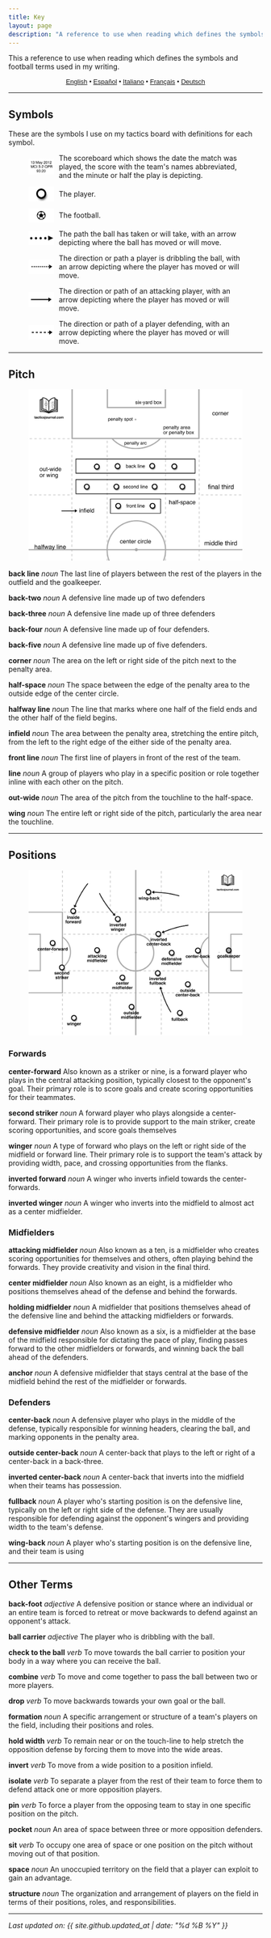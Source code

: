 ```yaml
---
title: Key
layout: page
description: "A reference to use when reading which defines the symbols and football terms used in my writing."
---
```


This a reference to use when reading which defines the symbols and football terms used in my writing.

<p class="language-selector" style="text-align: center; font-size: 13px; font-family: helvetica">
      <a href="#" data-lang="en">English</a> • 
      <a href="#" data-lang="es">Español</a> •
      <a href="#" data-lang="it">Italiano</a> •
      <a href="#" data-lang="fa">Français</a> •
      <a href="#" data-lang="ge">Deutsch</a>
    </p>

---

<div class="en">

<h2>Symbols</h2>

<p>These are the symbols I use on my tactics board with definitions for each symbol.</p>

<figure style="display: flex;align-items: center;/* width: 10x; */"> <img src="https://raw.githubusercontent.com/kyleboas/images/main/uploads/2024/07/20/Image-20Jul2024_12:56:14.png" style="margin-right: 10px;width: 50px;"><p style="margin: auto; width: 100%;">The scoreboard which shows the date the match was played, the score with the team's names abbreviated, and the minute or half the play is depicting.</p></figure>

<figure style="display: flex;align-items: center;/* width: 10x; */"> <img src="https://raw.githubusercontent.com/kyleboas/images/main/uploads/2024/07/20/Image-20Jul2024_13:56:42.png" style="margin-right: 10px;width: 50px;"><p style="margin: auto; width: 100%;">The player.</p></figure>

<figure style="display: flex;align-items: center;/* width: 10x; */"> <img src="https://raw.githubusercontent.com/kyleboas/images/main/uploads/2024/07/20/Image-20Jul2024_13:56:43.png" style="margin-right: 10px;width: 50px;"><p style="margin: auto; width: 100%;">The football.</p></figure>

<figure style="display: flex;align-items: center;/* width: 10x; */"> <img src="https://raw.githubusercontent.com/kyleboas/images/main/uploads/2024/07/20/Image-20Jul2024_12:44:26.png" style="margin-right: 10px;width: 50px;"><p style="margin: auto; width: 100%;">The path the ball has taken or will take, with an arrow depicting where the ball has moved or will move.</p></figure>

<figure style="display: flex;align-items: center;/* width: 10x; */"> <img src="https://raw.githubusercontent.com/kyleboas/images/main/uploads/2024/07/20/Image-20Jul2024_13:02:13.png" style="margin-right: 10px;width: 50px;"><p style="margin: auto; width: 100%;">The direction or path a player is dribbling the ball, with an arrow depicting where the player has moved or will move.</p></figure>

<figure style="display: flex;align-items: center;/* width: 10x; */"> <img src="https://raw.githubusercontent.com/kyleboas/images/main/uploads/2024/07/20/Image-20Jul2024_12:56:13.png" style="margin-right: 10px;width: 50px;"><p style="margin: auto; width: 100%;">The direction or path of an attacking player, with an arrow depicting where the player has moved or will move.</p></figure>

<figure style="display: flex;align-items: center;/* width: 10x; */"> <img src="https://raw.githubusercontent.com/kyleboas/images/main/uploads/2024/07/20/Image-20Jul2024_12:44:27.png" style="margin-right: 10px;width: 50px;"><p style="margin: auto; width: 100%;">The direction or path of a player defending, with an arrow depicting where the player has moved or will move.</p></figure>

<hr />

<h2>Pitch</h2>

<figure>
    <img src="https://raw.githubusercontent.com/kyleboas/images/main/uploads/2024/07/20/Image-20Jul2024_21:38:59.png">
</figure>

<p><strong>back line</strong> <em>noun</em> The last line of players between the rest of the players in the outfield and the goalkeeper.</p>

<p><strong>back-two</strong> <em>noun</em> A defensive line made up of two defenders</p>

<p><strong>back-three</strong> <em>noun</em> A defensive line made up of three defenders</p>

<p><strong>back-four</strong> <em>noun</em> A defensive line made up of four defenders.</p>

<p><strong>back-five</strong> <em>noun</em> A defensive line made up of five defenders.</p>

<p><strong>corner</strong> <em>noun</em> The area on the left or right side of the pitch next to the penalty area.</p>

<p><strong>half-space</strong> <em>noun</em> The space between the edge of the penalty area to the outside edge of the center circle.</p>

<p><strong>halfway line</strong> <em>noun</em> The line that marks where one half of the field ends and the other half of the field begins.</p>

<p><strong>infield</strong> <em>noun</em> The area between the penalty area, stretching the entire pitch, from the left to the right edge of the either side of the penalty area.</p>

<p><strong>front line</strong> <em>noun</em> The first line of players in front of the rest of the team.</p>

<p><strong>line</strong> <em>noun</em> A group of players who play in a specific position or role together inline with each other on the pitch.</p>

<p><strong>out-wide</strong> <em>noun</em> The area of the pitch from the touchline to the half-space.</p>

<p><strong>wing</strong> <em>noun</em> The entire left or right side of the pitch, particularly the area near the touchline.</p>

<hr />

<h2>Positions</h2>

<figure>
    <img src="https://raw.githubusercontent.com/kyleboas/images/main/uploads/2024/07/20/Image-20Jul2024_20:43:56.png">
</figure>

<h3>Forwards</h3>

<p><strong>center-forward</strong> Also known as a striker or nine, is a forward player who plays in the central attacking position, typically closest to the opponent's goal. Their primary role is to score goals and create scoring opportunities for their teammates.</p>

<p><strong>second striker</strong> <em>noun</em> A forward player who plays alongside a center-forward. Their primary role is to provide support to the main striker, create scoring opportunities, and score goals themselves</p>

<p><strong>winger</strong> <em>noun</em> A type of forward who plays on the left or right side of the midfield or forward line. Their primary role is to support the team's attack by providing width, pace, and crossing opportunities from the flanks.</p>

<p><strong>inverted forward</strong> <em>noun</em> A winger who inverts infield towards the center-forwards.</p>

<p><strong>inverted winger</strong> <em>noun</em> A winger who inverts into the midfield to almost act as a center midfielder.</p>

<h3>Midfielders</h3>

<p><strong>attacking midfielder</strong> <em>noun</em> Also known as a ten, is a midfielder  who creates scoring opportunities for themselves and others, often playing behind the forwards. They provide creativity and vision in the final third.</p>

<p><strong>center midfielder</strong> <em>noun</em> Also known as an eight, is a midfielder who positions themselves ahead of the defense and behind the forwards.</p>

<p><strong>holding midfielder</strong> <em>noun</em> A midfielder that positions themselves ahead of the defensive line and behind the attacking midfielders or forwards.</p>

<p><strong>defensive midfielder</strong> <em>noun</em> Also known as a six, is a midfielder at the base of the midfield responsible for dictating the pace of play, finding passes forward to the other midfielders or forwards, and winning back the ball ahead of the defenders.</p>

<p><strong>anchor</strong> <em>noun</em> A defensive midfielder that stays central at the base of the midfield behind the rest of the midfielder or forwards.</p>


<h3>Defenders</h3>

<p><strong>center-back</strong> <em>noun</em> A defensive player who plays in the middle of the defense, typically responsible for winning headers, clearing the ball, and marking opponents in the penalty area.</p>

<p><strong>outside center-back</strong> <em>noun</em> A center-back that plays to the left or right of a center-back in a back-three.</p>

<p><strong>inverted center-back</strong> <em>noun</em> A center-back that inverts into the midfield when their teams has possession.</p>

<p><strong>fullback</strong> <em>noun</em> A player who's starting position is on the defensive line, typically on the left or right side of the defense. They are usually responsible for defending against the opponent's wingers and providing width to the team's defense.</p>

<p><strong>wing-back</strong> <em>noun</em> A player who's starting position is on the defensive line, and their team is using</p>


<hr />

<h2>Other Terms</h2>

<p><strong>back-foot</strong> <em>adjective</em> A defensive position or stance where an individual or an entire team is forced to retreat or move backwards to defend against an opponent's attack.</p>

<p><strong>ball carrier</strong> <em>adjective</em> The player who is dribbling with the ball.</p>

<p><strong>check to the ball</strong> <em>verb</em> To move towards the ball carrier to position your body in a way where you can receive the ball.</p>

<p><strong>combine</strong> <em>verb</em> To move and come together to pass the ball between two or more players.</p>

<p><strong>drop</strong> <em>verb</em>
To move backwards towards your own goal or the ball.</p>

<p><strong>formation</strong> <em>noun</em> A specific arrangement or structure of a team's players on the field, including their positions and roles.</p>

<p><strong>hold width</strong> <em>verb</em> To remain near or on the touch-line to help stretch the opposition defense by forcing them to move into the wide areas.</p>

<p><strong>invert</strong> <em>verb</em> To move from a wide position to a position infield.</p>

<p><strong>isolate</strong> <em>verb</em> To separate a player from the rest of their team to force them to defend attack one or more opposition players.</p>

<p><strong>pin</strong> <em>verb</em> To force a player from the opposing team to stay in one specific position on the pitch.</p>

<p><strong>pocket</strong> <em>noun</em> An area of space between three or more opposition defenders.</p>

<p><strong>sit</strong> <em>verb</em> To occupy one area of space or one position on the pitch without moving out of that position.</p>

<p><strong>space</strong> <em>noun</em> An unoccupied territory on the field that a player can exploit to gain an advantage.</p>

<p><strong>structure</strong> <em>noun</em> The organization and arrangement of players on the field in terms of their positions, roles, and responsibilities.</p>

</div>



<div class="es" style="display:none">

<h2>Símbolos</h2>

<p>Estos son los símbolos que uso en mi tablero táctico con definiciones para cada símbolo.</p>

<figure style="display: flex;align-items: center;/* width: 10x; */"> <img src="https://raw.githubusercontent.com/kyleboas/images/main/uploads/2024/07/20/Image-20Jul2024_12:56:14.png" style="margin-right: 10px;width: 50px;"><p style="margin: auto; width: 100%;">El marcador que muestra la fecha en que se jugó el partido, el marcador con los nombres de los equipos abreviados y el minuto o mitad del juego que se está representando.</p></figure>

<figure style="display: flex;align-items: center;/* width: 10x; */"> <img src="https://raw.githubusercontent.com/kyleboas/images/main/uploads/2024/07/20/Image-20Jul2024_13:56:42.png" style="margin-right: 10px;width: 50px;"><p style="margin: auto; width: 100%;">El jugador.</p></figure>

<figure style="display: flex;align-items: center;/* width: 10x; */"> <img src="https://raw.githubusercontent.com/kyleboas/images/main/uploads/2024/07/20/Image-20Jul2024_13:56:43.png" style="margin-right: 10px;width: 50px;"><p style="margin: auto; width: 100%;">El balón de fútbol.</p></figure>

<figure style="display: flex;align-items: center;/* width: 10x; */"> <img src="https://raw.githubusercontent.com/kyleboas/images/main/uploads/2024/07/20/Image-20Jul2024_12:44:26.png" style="margin-right: 10px;width: 50px;"><p style="margin: auto; width: 100%;">El camino que ha tomado o tomará el balón, con una flecha que indica hacia dónde se ha movido o se moverá el balón.</p></figure>

<figure style="display: flex;align-items: center;/* width: 10x; */"> <img src="https://raw.githubusercontent.com/kyleboas/images/main/uploads/2024/07/20/Image-20Jul2024_13:02:13.png" style="margin-right: 10px;width: 50px;"><p style="margin: auto; width: 100%;">La dirección o camino que un jugador está driblando el balón, con una flecha que indica hacia dónde se ha movido o se moverá el jugador.</p></figure>

<figure style="display: flex;align-items: center;/* width: 10x; */"> <img src="https://raw.githubusercontent.com/kyleboas/images/main/uploads/2024/07/20/Image-20Jul2024_12:56:13.png" style="margin-right: 10px;width: 50px;"><p style="margin: auto; width: 100%;">La dirección o camino de un jugador atacante, con una flecha que indica hacia dónde se ha movido o se moverá el jugador.</p></figure>

<figure style="display: flex;align-items: center;/* width: 10x; */"> <img src="https://raw.githubusercontent.com/kyleboas/images/main/uploads/2024/07/20/Image-20Jul2024_12:44:27.png" style="margin-right: 10px;width: 50px;"><p style="margin: auto; width: 100%;">La dirección o camino de un jugador defendiendo, con una flecha que indica hacia dónde se ha movido o se moverá el jugador.</p></figure>

<hr />

<h2>Campo</h2>

<figure>
    <img src="https://raw.githubusercontent.com/kyleboas/images/main/uploads/2024/07/20/Image-20Jul2024_21:38:59.png">
</figure>

<p><strong>back line</strong> <em>sustantivo</em> La última línea de jugadores entre el resto de los jugadores en el campo y el portero.</p>

<p><strong>back-two</strong> <em>sustantivo</em> Una línea defensiva compuesta por dos defensores.</p>

<p><strong>back-three</strong> <em>sustantivo</em> Una línea defensiva compuesta por tres defensores.</p>

<p><strong>back-four</strong> <em>sustantivo</em> Una línea defensiva compuesta por cuatro defensores.</p>

<p><strong>back-five</strong> <em>sustantivo</em> Una línea defensiva compuesta por cinco defensores.</p>

<p><strong>corner</strong> <em>sustantivo</em> El área en el lado izquierdo o derecho del campo junto al área de penal.</p>

<p><strong>half-space</strong> <em>sustantivo</em> El espacio entre el borde del área de penal hasta el borde exterior del círculo central.</p>

<p><strong>halfway line</strong> <em>sustantivo</em> La línea que marca dónde termina una mitad del campo y comienza la otra mitad.</p>

<p><strong>infield</strong> <em>sustantivo</em> El área entre el área de penal, abarcando todo el campo, desde el borde izquierdo al derecho de cualquiera de los lados del área de penal.</p>

<p><strong>front line</strong> <em>sustantivo</em> La primera línea de jugadores frente al resto del equipo.</p>

<p><strong>line</strong> <em>sustantivo</em> Un grupo de jugadores que juegan en una posición o rol específico en línea con los demás en el campo.</p>

<p><strong>out-wide</strong> <em>sustantivo</em> El área del campo desde la línea de banda hasta el half-space.</p>

<p><strong>wing</strong> <em>sustantivo</em> Todo el lado izquierdo o derecho del campo, particularmente el área cerca de la línea de banda.</p>

<hr />

<h2>Posiciones</h2>

<figure>
    <img src="https://raw.githubusercontent.com/kyleboas/images/main/uploads/2024/07/20/Image-20Jul2024_20:43:56.png">
</figure>

<h3>Delanteros</h3>

<p><strong>center-forward</strong> También conocido como delantero centro o nueve, es un jugador delantero que juega en la posición central de ataque, típicamente el más cercano a la portería del oponente. Su rol principal es marcar goles y crear oportunidades de gol para sus compañeros de equipo.</p>

<p><strong>second striker</strong> <em>sustantivo</em> Un jugador delantero que juega junto a un delantero centro. Su rol principal es proporcionar apoyo al delantero principal, crear oportunidades de gol y marcar goles ellos mismos.</p>

<p><strong>winger</strong> <em>sustantivo</em> Un tipo de delantero que juega en el lado izquierdo o derecho de la línea de medio campo o delantera. Su papel principal es apoyar el ataque del equipo proporcionando amplitud, velocidad y oportunidades de centro desde las bandas.</p>

<p><strong>inverted forward</strong> <em>sustantivo</em> Un extremo que se invierte hacia el centro hacia los delanteros centros.</p>

<p><strong>inverted winger</strong> <em>sustantivo</em> Un extremo que se invierte hacia el centro del campo para casi actuar como un centrocampista central.</p>

<h3>Centrocampistas</h3>

<p><strong>attacking midfielder</strong> <em>sustantivo</em> También conocido como un diez, es un centrocampista que crea oportunidades de gol para sí mismo y para otros, a menudo jugando detrás de los delanteros. Proporcionan creatividad y visión en el tercio final.</p>

<p><strong>center midfielder</strong> <em>sustantivo</em> También conocido como un ocho, es un centrocampista que se posiciona delante de la defensa y detrás de los delanteros.</p>

<p><strong>holding midfielder</strong> <em>sustantivo</em> Un centrocampista que se posiciona delante de la línea defensiva y detrás de los centrocampistas atacantes o delanteros.</p>

<p><strong>defensive midfielder</strong> <em>sustantivo</em> También conocido como un seis, es un centrocampista en la base del medio campo responsable de dictar el ritmo del juego, encontrar pases hacia adelante para los otros centrocampistas o delanteros y recuperar el balón delante de los defensores.</p>

<p><strong>anchor</strong> <em>sustantivo</em> Un centrocampista defensivo que se mantiene central en la base del medio campo detrás del resto de los centrocampistas o delanteros.</p>


<h3>Defensores</h3>

<p><strong>center-back</strong> <em>sustantivo</em> Un jugador defensivo que juega en el centro de la defensa, típicamente responsable de ganar balones aéreos, despejar el balón y marcar oponentes en el área de penal.</p>

<p><strong>outside center-back</strong> <em>sustantivo</em> Un centro-back que juega a la izquierda o derecha de un centro-back en una línea de tres defensores.</p>

<p><strong>inverted center-back</strong> <em>sustantivo</em> Un centro-back que se invierte en el centro del campo cuando su equipo tiene la posesión.</p>

<p><strong>fullback</strong> <em>sustantivo</em> Un jugador cuya posición inicial está en la línea defensiva, típicamente en el lado izquierdo o derecho de la defensa. Usualmente son responsables de defender contra los extremos del oponente y proporcionar amplitud a la defensa del equipo.</p>

<p><strong>wing-back</strong> <em>sustantivo</em> Un jugador cuya posición inicial está en la línea defensiva, y su equipo está utilizando.</p>


<hr />

<h2>Otros Términos</h2>

<p><strong>back-foot</strong> <em>adjetivo</em> Una posición o postura defensiva donde un individuo o todo un equipo se ve obligado a retroceder o moverse hacia atrás para defenderse del ataque del oponente.</p>

<p><strong>ball carrier</strong> <em>adjetivo</em> El jugador que está driblando con el balón.</p>

<p><strong>check to the ball</strong> <em>verbo</em> Moverse hacia el portador del balón para posicionar tu cuerpo de manera que puedas recibir el balón.</p>

<p><strong>combine</strong> <em>verbo</em> Moverse y juntarse para pasar el balón entre dos o más jugadores.</p>

<p><strong>drop</strong> <em>verbo</em>
Retroceder hacia tu propia portería o el balón.</p>

<p><strong>formation</strong> <em>sustantivo</em> Una disposición o estructura específica de los jugadores de un equipo en el campo, incluidos sus posiciones y roles.</p>

<p><strong>hold width</strong> <em>verbo</em> Mantenerse cerca o en la línea de banda para ayudar a estirar la defensa de la oposición forzándolos a moverse hacia las áreas anchas.</p>

<p><strong>invert</strong> <em>verbo</em> Moverse desde una posición amplia a una posición en el campo.</p>

<p><strong>isolate</strong> <em>verbo</em> Separar a un jugador del resto de su equipo para obligarlo a defenderse del ataque de uno o más jugadores de la oposición.</p>

<p><strong>pin</strong> <em>verbo</em> Obligar a un jugador del equipo contrario a permanecer en una posición específica en el campo.</p>

<p><strong>pocket</strong> <em>sustantivo</em> Un área de espacio entre tres o más defensores de la oposición.</p>

<p><strong>sit</strong> <em>verbo</em> Ocupir un área de espacio o una posición en el campo sin moverse fuera de esa posición.</p>

<p><strong>space</strong> <em>sustantivo</em> Un territorio desocupado en el campo que un jugador puede explotar para ganar ventaja.</p>

<p><strong>structure</strong> <em>sustantivo</em> La organización y disposición de los jugadores en el campo en términos de sus posiciones, roles y responsabilidades.</p>

</div>

<div class="it" style="display:none">

<h2>Simboli</h2>

<p>Questi sono i simboli che uso sulla mia lavagna tattica con le definizioni per ogni simbolo.</p>

<figure style="display: flex;align-items: center;/* width: 10x; */"> <img src="https://raw.githubusercontent.com/kyleboas/images/main/uploads/2024/07/20/Image-20Jul2024_12:56:14.png" style="margin-right: 10px;width: 50px;"><p style="margin: auto; width: 100%;">Il tabellone che mostra la data in cui è stata giocata la partita, il punteggio con i nomi delle squadre abbreviati e il minuto o la metà del gioco rappresentata.</p></figure>

<figure style="display: flex;align-items: center;/* width: 10x; */"> <img src="https://raw.githubusercontent.com/kyleboas/images/main/uploads/2024/07/20/Image-20Jul2024_13:56:42.png" style="margin-right: 10px;width: 50px;"><p style="margin: auto; width: 100%;">Il giocatore.</p></figure>

<figure style="display: flex;align-items: center;/* width: 10x; */"> <img src="https://raw.githubusercontent.com/kyleboas/images/main/uploads/2024/07/20/Image-20Jul2024_13:56:43.png" style="margin-right: 10px;width: 50px;"><p style="margin: auto; width: 100%;">Il pallone.</p></figure>

<figure style="display: flex;align-items: center;/* width: 10x; */"> <img src="https://raw.githubusercontent.com/kyleboas/images/main/uploads/2024/07/20/Image-20Jul2024_12:44:26.png" style="margin-right: 10px;width: 50px;"><p style="margin: auto; width: 100%;">Il percorso che la palla ha fatto o farà, con una freccia che indica dove si è mossa o si muoverà.</p></figure>

<figure style="display: flex;align-items: center;/* width: 10x; */"> <img src="https://raw.githubusercontent.com/kyleboas/images/main/uploads/2024/07/20/Image-20Jul2024_13:02:13.png" style="margin-right: 10px;width: 50px;"><p style="margin: auto; width: 100%;">La direzione o il percorso in cui un giocatore sta dribblando la palla, con una freccia che indica dove il giocatore si è mosso o si muoverà.</p></figure>

<figure style="display: flex;align-items: center;/* width: 10x; */"> <img src="https://raw.githubusercontent.com/kyleboas/images/main/uploads/2024/07/20/Image-20Jul2024_12:56:13.png" style="margin-right: 10px;width: 50px;"><p style="margin: auto; width: 100%;">La direzione o il percorso di un giocatore attaccante, con una freccia che indica dove si è mosso o si muoverà.</p></figure>

<figure style="display: flex;align-items: center;/* width: 10x; */"> <img src="https://raw.githubusercontent.com/kyleboas/images/main/uploads/2024/07/20/Image-20Jul2024_12:44:27.png" style="margin-right: 10px;width: 50px;"><p style="margin: auto; width: 100%;">La direzione o il percorso di un giocatore che difende, con una freccia che indica dove si è mosso o si muoverà.</p></figure>

<hr />

<h2>Campo</h2>

<figure>
    <img src="https://raw.githubusercontent.com/kyleboas/images/main/uploads/2024/07/20/Image-20Jul2024_21:38:59.png">
</figure>

<p><strong>back line</strong> <em>sostantivo</em> L'ultima linea di giocatori tra il resto dei giocatori in campo e il portiere.</p>

<p><strong>back-two</strong> <em>sostantivo</em> Una linea difensiva composta da due difensori.</p>

<p><strong>back-three</strong> <em>sostantivo</em> Una linea difensiva composta da tre difensori.</p>

<p><strong>back-four</strong> <em>sostantivo</em> Una linea difensiva composta da quattro difensori.</p>

<p><strong>back-five</strong> <em>sostantivo</em> Una linea difensiva composta da cinque difensori.</p>

<p><strong>corner</strong> <em>sostantivo</em> L'area sul lato sinistro o destro del campo accanto all'area di rigore.</p>

<p><strong>half-space</strong> <em>sostantivo</em> Lo spazio tra il bordo dell'area di rigore e il bordo esterno del cerchio centrale.</p>

<p><strong>halfway line</strong> <em>sostantivo</em> La linea che segna dove finisce una metà del campo e inizia l'altra metà.</p>

<p><strong>infield</strong> <em>sostantivo</em> L'area tra l'area di rigore, che si estende per tutto il campo, dal bordo sinistro a quello destro di entrambi i lati dell'area di rigore.</p>

<p><strong>front line</strong> <em>sostantivo</em> La prima linea di giocatori davanti al resto della squadra.</p>

<p><strong>line</strong> <em>sostantivo</em> Un gruppo di giocatori che giocano in una posizione specifica o ruolo insieme in linea tra di loro sul campo.</p>

<p><strong>out-wide</strong> <em>sostantivo</em> L'area del campo dalla linea laterale fino allo spazio tra le linee.</p>

<p><strong>wing</strong> <em>sostantivo</em> L'intero lato sinistro o destro del campo, in particolare l'area vicino alla linea laterale.</p>

<hr />

<h2>Posizioni</h2>

<figure>
    <img src="https://raw.githubusercontent.com/kyleboas/images/main/uploads/2024/07/20/Image-20Jul2024_20:43:56.png">
</figure>

<h3>Attaccanti</h3>

<p><strong>center-forward</strong> Anche conosciuto come attaccante o nove, è un giocatore d'attacco che gioca nella posizione centrale d'attacco, tipicamente più vicino alla porta avversaria. Il loro ruolo principale è segnare gol e creare opportunità di gol per i loro compagni di squadra.</p>

<p><strong>second striker</strong> <em>sostantivo</em> Un giocatore d'attacco che gioca al fianco di un centravanti. Il loro ruolo principale è fornire supporto all'attaccante principale, creare opportunità di segnare e segnare gol loro stessi.</p>

<p><strong>winger</strong> <em>sostantivo</em> Un tipo di attaccante che gioca sul lato sinistro o destro del centrocampo o della linea d'attacco. Il loro ruolo principale è supportare l'attacco della squadra fornendo ampiezza, velocità e opportunità di cross dalle fasce.</p>

<p><strong>inverted forward</strong> <em>sostantivo</em> Un'ala che si inverte verso il centro dell'attacco.</p>

<p><strong>inverted winger</strong> <em>sostantivo</em> Un'ala che si inverte verso il centrocampo per agire quasi come un centrocampista centrale.</p>

<h3>Centrocampisti</h3>

<p><strong>attacking midfielder</strong> <em>sostantivo</em> Anche conosciuto come dieci, è un centrocampista che crea opportunità di segnare per sé e per gli altri, spesso giocando dietro gli attaccanti. Forniscono creatività e visione nell'ultimo terzo del campo.</p>

<p><strong>center midfielder</strong> <em>sostantivo</em> Anche conosciuto come otto, è un centrocampista che si posiziona davanti alla difesa e dietro agli attaccanti.</p>

<p><strong>holding midfielder</strong> <em>sostantivo</em> Un centrocampista che si posiziona davanti alla linea difensiva e dietro agli attaccanti o ai centrocampisti offensivi.</p>

<p><strong>defensive midfielder</strong> <em>sostantivo</em> Anche conosciuto come sei, è un centrocampista alla base del centrocampo responsabile di dettare il ritmo del gioco, trovando passaggi in avanti per gli altri centrocampisti o attaccanti e recuperando la palla davanti ai difensori.</p>

<p><strong>anchor</strong> <em>sostantivo</em> Un centrocampista difensivo che rimane centrale alla base del centrocampo dietro il resto dei centrocampisti o degli attaccanti.</p>

<h3>Difensori</h3>

<p><strong>center-back</strong> <em>sostantivo</em> Un giocatore difensivo che gioca al centro della difesa, tipicamente responsabile di vincere colpi di testa, liberare la palla e marcare gli avversari nell'area di rigore.</p>

<p><strong>outside center-back</strong> <em>sostantivo</em> Un difensore centrale che gioca a sinistra o a destra di un difensore centrale in una difesa a tre.</p>

<p><strong>inverted center-back</strong> <em>sostantivo</em> Un difensore centrale che si inverte verso il centrocampo quando la sua squadra ha il possesso.</p>

<p><strong>fullback</strong> <em>sostantivo</em> Un giocatore che inizia la sua posizione sulla linea difensiva, tipicamente sul lato sinistro o destro della difesa. Sono generalmente responsabili di difendersi contro gli attaccanti avversari e di fornire ampiezza alla difesa della squadra.</p>

<p><strong>wing-back</strong> <em>sostantivo</em> Un giocatore che inizia la sua posizione sulla linea difensiva e la sua squadra sta usando.</p>

<hr />

<h2>Altri Termini</h2>

<p><strong>back-foot</strong> <em>aggettivo</em> Una posizione o postura difensiva in cui un individuo o un'intera squadra è costretto a ritirarsi o muoversi all'indietro per difendersi dall'attacco dell'avversario.</p>

<p><strong>ball carrier</strong> <em>aggettivo</em> Il giocatore che sta dribblando con la palla.</p>

<p><strong>check to the ball</strong> <em>verbo</em> Muoversi verso il portatore della palla per posizionare il proprio corpo in modo da poter ricevere la palla.</p>

<p><strong>combine</strong> <em>verbo</em> Muoversi e riunirsi per passare la palla tra due o più giocatori.</p>

<p><strong>drop</strong> <em>verbo</em> Muoversi all'indietro verso la propria porta o la palla.</p>

<p><strong>formation</strong> <em>sostantivo</em> Un'organizzazione specifica o struttura dei giocatori di una squadra sul campo, comprese le loro posizioni e ruoli.</p>

<p><strong>hold width</strong> <em>verbo</em> Rimanere vicino o sulla linea laterale per aiutare a allargare la difesa avversaria costringendoli a muoversi nelle aree larghe.</p>

<p><strong>invert</strong> <em>verbo</em> Muoversi da una posizione larga a una posizione interna.</p>

<p><strong>isolate</strong> <em>verbo</em> Separare un giocatore dal resto della sua squadra per costringerlo a difendere uno o più giocatori avversari.</p>

<p><strong>pin</strong> <em>verbo</em> Costringere un giocatore della squadra avversaria a rimanere in una specifica posizione sul campo.</p>

<p><strong>pocket</strong> <em>sostantivo</em> Un'area di spazio tra tre o più difensori avversari.</p>

<p><strong>sit</strong> <em>verbo</em> Occupare un'area di spazio o una posizione sul campo senza muoversi fuori da quella posizione.</p>

<p><strong>space</strong> <em>sostantivo</em> Un territorio non occupato sul campo che un giocatore può sfruttare per ottenere un vantaggio.</p>

<p><strong>structure</strong> <em>sostantivo</em> L'organizzazione e la disposizione dei giocatori sul campo in termini di posizioni, ruoli e responsabilità.</p>

</div>

<div class="fr" style="display:none">

<h2>Symboles</h2>

<p>Voici les symboles que j'utilise sur mon tableau tactique avec les définitions pour chaque symbole.</p>

<figure style="display: flex;align-items: center;/* width: 10x; */"> <img src="https://raw.githubusercontent.com/kyleboas/images/main/uploads/2024/07/20/Image-20Jul2024_12:56:14.png" style="margin-right: 10px;width: 50px;"><p style="margin: auto; width: 100%;">Le tableau de score qui montre la date du match, le score avec les noms des équipes abrégés, et la minute ou la mi-temps du jeu représentée.</p></figure>

<figure style="display: flex;align-items: center;/* width: 10x; */"> <img src="https://raw.githubusercontent.com/kyleboas/images/main/uploads/2024/07/20/Image-20Jul2024_13:56:42.png" style="margin-right: 10px;width: 50px;"><p style="margin: auto; width: 100%;">Le joueur.</p></figure>

<figure style="display: flex;align-items: center;/* width: 10x; */"> <img src="https://raw.githubusercontent.com/kyleboas/images/main/uploads/2024/07/20/Image-20Jul2024_13:56:43.png" style="margin-right: 10px;width: 50px;"><p style="margin: auto; width: 100%;">Le ballon de football.</p></figure>

<figure style="display: flex;align-items: center;/* width: 10x; */"> <img src="https://raw.githubusercontent.com/kyleboas/images/main/uploads/2024/07/20/Image-20Jul2024_12:44:26.png" style="margin-right: 10px;width: 50px;"><p style="margin: auto; width: 100%;">Le chemin que le ballon a pris ou prendra, avec une flèche indiquant où le ballon s'est déplacé ou se déplacera.</p></figure>

<figure style="display: flex;align-items: center;/* width: 10x; */"> <img src="https://raw.githubusercontent.com/kyleboas/images/main/uploads/2024/07/20/Image-20Jul2024_13:02:13.png" style="margin-right: 10px;width: 50px;"><p style="margin: auto; width: 100%;">La direction ou le chemin que le joueur dribble le ballon, avec une flèche indiquant où le joueur s'est déplacé ou se déplacera.</p></figure>

<figure style="display: flex;align-items: center;/* width: 10x; */"> <img src="https://raw.githubusercontent.com/kyleboas/images/main/uploads/2024/07/20/Image-20Jul2024_12:56:13.png" style="margin-right: 10px;width: 50px;"><p style="margin: auto; width: 100%;">La direction ou le chemin d'un joueur attaquant, avec une flèche indiquant où le joueur s'est déplacé ou se déplacera.</p></figure>

<figure style="display: flex;align-items: center;/* width: 10x; */"> <img src="https://raw.githubusercontent.com/kyleboas/images/main/uploads/2024/07/20/Image-20Jul2024_12:44:27.png" style="margin-right: 10px;width: 50px;"><p style="margin: auto; width: 100%;">La direction ou le chemin d'un joueur défendant, avec une flèche indiquant où le joueur s'est déplacé ou se déplacera.</p></figure>

<hr />

<h2>Terrain</h2>

<figure>
    <img src="https://raw.githubusercontent.com/kyleboas/images/main/uploads/2024/07/20/Image-20Jul2024_21:38:59.png">
</figure>

<p><strong>back line</strong> <em>nom</em> La dernière ligne de joueurs entre le reste des joueurs de champ et le gardien de but.</p>

<p><strong>back-two</strong> <em>nom</em> Une ligne défensive composée de deux défenseurs.</p>

<p><strong>back-three</strong> <em>nom</em> Une ligne défensive composée de trois défenseurs.</p>

<p><strong>back-four</strong> <em>nom</em> Une ligne défensive composée de quatre défenseurs.</p>

<p><strong>back-five</strong> <em>nom</em> Une ligne défensive composée de cinq défenseurs.</p>

<p><strong>corner</strong> <em>nom</em> La zone à gauche ou à droite du terrain, à côté de la surface de réparation.</p>

<p><strong>half-space</strong> <em>nom</em> L'espace entre le bord de la surface de réparation et le bord extérieur du cercle central.</p>

<p><strong>halfway line</strong> <em>nom</em> La ligne qui marque où une moitié du terrain se termine et où l'autre moitié commence.</p>

<p><strong>infield</strong> <em>nom</em> La zone entre la surface de réparation, couvrant tout le terrain, de la gauche à la droite de chaque côté de la surface de réparation.</p>

<p><strong>front line</strong> <em>nom</em> La première ligne de joueurs devant le reste de l'équipe.</p>

<p><strong>line</strong> <em>nom</em> Un groupe de joueurs qui jouent dans une position spécifique ou un rôle ensemble, alignés les uns avec les autres sur le terrain.</p>

<p><strong>out-wide</strong> <em>nom</em> La zone du terrain, de la ligne de touche à l'espace demi-large.</p>

<p><strong>wing</strong> <em>nom</em> L'ensemble du côté gauche ou droit du terrain, en particulier la zone proche de la ligne de touche.</p>

<hr />

<h2>Positions</h2>

<figure>
    <img src="https://raw.githubusercontent.com/kyleboas/images/main/uploads/2024/07/20/Image-20Jul2024_20:43:56.png">
</figure>

<h3>Attaquants</h3>

<p><strong>center-forward</strong> Aussi connu sous le nom d'attaquant ou neuf, est un joueur offensif qui joue dans la position centrale d'attaque, généralement le plus proche du but de l'adversaire. Leur rôle principal est de marquer des buts et de créer des opportunités de marquer pour leurs coéquipiers.</p>

<p><strong>second striker</strong> <em>nom</em> Un joueur offensif qui joue aux côtés d'un attaquant de pointe. Leur rôle principal est de soutenir l'attaquant principal, de créer des opportunités de marquer et de marquer des buts eux-mêmes.</p>

<p><strong>winger</strong> <em>nom</em> Un type d'attaquant qui joue sur le côté gauche ou droit de la ligne de milieu de terrain ou de l'attaque. Leur rôle principal est de soutenir l'attaque de l'équipe en fournissant de la largeur, de la vitesse et des opportunités de centre depuis les flancs.</p>

<p><strong>inverted forward</strong> <em>nom</em> Un ailier qui se replie vers l'intérieur vers les attaquants centraux.</p>

<p><strong>inverted winger</strong> <em>nom</em> Un ailier qui se replie vers le milieu de terrain pour agir presque comme un milieu de terrain central.</p>

<h3>Milieux de terrain</h3>

<p><strong>attacking midfielder</strong> <em>nom</em> Aussi connu sous le nom de dix, est un milieu de terrain qui crée des opportunités de marquer pour eux-mêmes et pour les autres, jouant souvent derrière les attaquants. Ils fournissent de la créativité et de la vision dans le dernier tiers.</p>

<p><strong>center midfielder</strong> <em>nom</em> Aussi connu sous le nom de huit, est un milieu de terrain qui se positionne devant la défense et derrière les attaquants.</p>

<p><strong>holding midfielder</strong> <em>nom</em> Un milieu de terrain qui se positionne devant la ligne défensive et derrière les milieux de terrain offensifs ou les attaquants.</p>

<p><strong>defensive midfielder</strong> <em>nom</em> Aussi connu sous le nom de six, est un milieu de terrain à la base du milieu de terrain, responsable de dicter le rythme du jeu, de trouver des passes en avant vers les autres milieux de terrain ou attaquants, et de récupérer le ballon devant les défenseurs.</p>

<p><strong>anchor</strong> <em>nom</em> Un milieu de terrain défensif qui reste central à la base du milieu de terrain derrière le reste des milieux de terrain ou des attaquants.</p>

<h3>Défenseurs</h3>

<p><strong>center-back</strong> <em>nom</em> Un joueur défensif qui joue au centre de la défense, généralement responsable de gagner des têtes, de dégager le ballon et de marquer les adversaires dans la surface de réparation.</p>

<p><strong>outside center-back</strong> <em>nom</em> Un défenseur central qui joue à gauche ou à droite d'un défenseur central dans une défense à trois.</p>

<p><strong>inverted center-back</strong> <em>nom</em> Un défenseur central qui se replie vers le milieu de terrain lorsque son équipe a la possession.</p>

<p><strong>fullback</strong> <em>nom</em> Un joueur dont la position de départ est sur la ligne défensive, généralement sur le côté gauche ou droit de la défense. Ils sont généralement responsables de défendre contre les ailiers adverses et de fournir de la largeur à la défense de l'équipe.</p>

<p><strong>wing-back</strong> <em>nom</em> Un joueur dont la position de départ est sur la ligne défensive, et dont l'équipe utilise.</p>

<hr />

<h2>Autres Termes</h2>

<p><strong>back-foot</strong> <em>adjectif</em> Une position ou une posture défensive où un individu ou toute une équipe est contraint de reculer ou de se déplacer en arrière pour se défendre contre l'attaque de l'adversaire.</p>

<p><strong>ball carrier</strong> <em>adjectif</em> Le joueur qui dribble avec le ballon.</p>

<p><strong>check to the ball</strong> <em>verbe</em> Se déplacer vers le porteur du ballon pour positionner son corps de manière à pouvoir recevoir le ballon.</p>

<p><strong>combine</strong> <em>verbe</em> Se déplacer et se rassembler pour passer le ballon entre deux ou plusieurs joueurs.</p>

<p><strong>drop</strong> <em>verbe</em> Se déplacer en arrière vers son propre but ou vers le ballon.</p>

<p><strong>formation</strong> <em>nom</em> Une disposition ou structure spécifique des joueurs d'une équipe sur le terrain, y compris leurs positions et leurs rôles.</p>

<p><strong>hold width</strong> <em>verbe</em> Rester près ou sur la ligne de touche pour aider à étirer la défense adverse en les forçant à se déplacer dans les zones larges.</p>

<p><strong>invert</strong> <em>verbe</em> Passer d'une position large à une position intérieure.</p>

<p><strong>isolate</strong> <em>verbe</em> Séparer un joueur du reste de son équipe pour le forcer à défendre contre un ou plusieurs joueurs adverses.</p>

<p><strong>pin</strong> <em>verbe</em> Forcer un joueur de l'équipe adverse à rester dans une position spécifique sur le terrain.</p>

<p><strong>pocket</strong> <em>nom</em> Une zone d'espace entre trois ou plus de défenseurs adverses.</p>

<p><strong>sit</strong> <em>verbe</em> Occuper une zone de terrain ou une position sans bouger de cette position.</p>

<p><strong>space</strong> <em>nom</em> Un territoire inoccupé sur le terrain qu'un joueur peut exploiter pour obtenir un avantage.</p>

<p><strong>structure</strong> <em>nom</em> L'organisation et la disposition des joueurs sur le terrain en termes de positions, rôles et responsabilités.</p>

</div>

<div class="ge" style="display:none">

<h2>Symbole</h2>

<p>Dies sind die Symbole, die ich auf meinem Taktikbrett verwende, mit Definitionen für jedes Symbol.</p>

<figure style="display: flex;align-items: center;/* width: 10x; */"> <img src="https://raw.githubusercontent.com/kyleboas/images/main/uploads/2024/07/20/Image-20Jul2024_12:56:14.png" style="margin-right: 10px;width: 50px;"><p style="margin: auto; width: 100%;">Die Anzeigetafel, die das Datum des Spiels, das Ergebnis mit den abgekürzten Teamnamen und die Minute oder Halbzeit des Spiels zeigt.</p></figure>

<figure style="display: flex;align-items: center;/* width: 10x; */"> <img src="https://raw.githubusercontent.com/kyleboas/images/main/uploads/2024/07/20/Image-20Jul2024_13:56:42.png" style="margin-right: 10px;width: 50px;"><p style="margin: auto; width: 100%;">Der Spieler.</p></figure>

<figure style="display: flex;align-items: center;/* width: 10x; */"> <img src="https://raw.githubusercontent.com/kyleboas/images/main/uploads/2024/07/20/Image-20Jul2024_13:56:43.png" style="margin-right: 10px;width: 50px;"><p style="margin: auto; width: 100%;">Der Fußball.</p></figure>

<figure style="display: flex;align-items: center;/* width: 10x; */"> <img src="https://raw.githubusercontent.com/kyleboas/images/main/uploads/2024/07/20/Image-20Jul2024_12:44:26.png" style="margin-right: 10px;width: 50px;"><p style="margin: auto; width: 100%;">Der Weg, den der Ball genommen hat oder nehmen wird, mit einem Pfeil, der anzeigt, wohin der Ball bewegt wurde oder bewegt wird.</p></figure>

<figure style="display: flex;align-items: center;/* width: 10x; */"> <img src="https://raw.githubusercontent.com/kyleboas/images/main/uploads/2024/07/20/Image-20Jul2024_13:02:13.png" style="margin-right: 10px;width: 50px;"><p style="margin: auto; width: 100%;">Die Richtung oder der Weg, den der Spieler den Ball dribbelt, mit einem Pfeil, der anzeigt, wohin der Spieler bewegt wurde oder bewegt wird.</p></figure>

<figure style="display: flex;align-items: center;/* width: 10x; */"> <img src="https://raw.githubusercontent.com/kyleboas/images/main/uploads/2024/07/20/Image-20Jul2024_12:56:13.png" style="margin-right: 10px;width: 50px;"><p style="margin: auto; width: 100%;">Die Richtung oder der Weg eines angreifenden Spielers, mit einem Pfeil, der anzeigt, wohin der Spieler bewegt wurde oder bewegt wird.</p></figure>

<figure style="display: flex;align-items: center;/* width: 10x; */"> <img src="https://raw.githubusercontent.com/kyleboas/images/main/uploads/2024/07/20/Image-20Jul2024_12:44:27.png" style="margin-right: 10px;width: 50px;"><p style="margin: auto; width: 100%;">Die Richtung oder der Weg eines verteidigenden Spielers, mit einem Pfeil, der anzeigt, wohin der Spieler bewegt wurde oder bewegt wird.</p></figure>

<hr />

<h2>Feld</h2>

<figure>
    <img src="https://raw.githubusercontent.com/kyleboas/images/main/uploads/2024/07/20/Image-20Jul2024_21:38:59.png">
</figure>

<p><strong>back line</strong> <em>Substantiv</em> Die letzte Reihe von Spielern zwischen dem Rest der Feldspieler und dem Torwart.</p>

<p><strong>back-two</strong> <em>Substantiv</em> Eine Verteidigungslinie, die aus zwei Verteidigern besteht.</p>

<p><strong>back-three</strong> <em>Substantiv</em> Eine Verteidigungslinie, die aus drei Verteidigern besteht.</p>

<p><strong>back-four</strong> <em>Substantiv</em> Eine Verteidigungslinie, die aus vier Verteidigern besteht.</p>

<p><strong>back-five</strong> <em>Substantiv</em> Eine Verteidigungslinie, die aus fünf Verteidigern besteht.</p>

<p><strong>corner</strong> <em>Substantiv</em> Der Bereich links oder rechts vom Spielfeld, neben dem Strafraum.</p>

<p><strong>half-space</strong> <em>Substantiv</em> Der Raum zwischen dem Rand des Strafraums und dem äußeren Rand des Mittelkreises.</p>

<p><strong>halfway line</strong> <em>Substantiv</em> Die Linie, die markiert, wo eine Spielfeldhälfte endet und wo die andere Hälfte beginnt.</p>

<p><strong>infield</strong> <em>Substantiv</em> Der Bereich zwischen dem Strafraum, der das gesamte Spielfeld von links nach rechts auf beiden Seiten des Strafraums abdeckt.</p>

<p><strong>front line</strong> <em>Substantiv</em> Die erste Reihe von Spielern vor dem Rest des Teams.</p>

<p><strong>line</strong> <em>Substantiv</em> Eine Gruppe von Spielern, die in einer bestimmten Position oder Rolle zusammen spielen und auf dem Spielfeld auf einer Linie stehen.</p>

<p><strong>out-wide</strong> <em>Substantiv</em> Der Bereich des Spielfelds, von der Seitenlinie bis zum Halbbreitraum.</p>

<p><strong>wing</strong> <em>Substantiv</em> Die gesamte linke oder rechte Seite des Spielfelds, insbesondere der Bereich in der Nähe der Seitenlinie.</p>

<hr />

<h2>Positionen</h2>

<figure>
    <img src="https://raw.githubusercontent.com/kyleboas/images/main/uploads/2024/07/20/Image-20Jul2024_20:43:56.png">
</figure>

<h3>Angreifer</h3>

<p><strong>center-forward</strong> Auch bekannt als Stürmer oder Neun, ist ein offensiver Spieler, der in der zentralen Angriffsposition spielt, normalerweise am nächsten am Tor des Gegners. Ihre Hauptaufgabe ist es, Tore zu schießen und Chancen für ihre Teamkollegen zu schaffen.</p>

<p><strong>second striker</strong> <em>Substantiv</em> Ein offensiver Spieler, der neben einem zentralen Stürmer spielt. Ihre Hauptaufgabe ist es, den Hauptstürmer zu unterstützen, Chancen zu schaffen und selbst Tore zu schießen.</p>

<p><strong>winger</strong> <em>Substantiv</em> Ein Angreifertyp, der auf der linken oder rechten Seite der Mittelfeld- oder Angriffsreihe spielt. Ihre Hauptaufgabe ist es, die Offensive des Teams zu unterstützen, indem sie Breite, Geschwindigkeit und Flankenmöglichkeiten von den Flügeln bieten.</p>

<p><strong>inverted forward</strong> <em>Substantiv</em> Ein Flügelspieler, der sich nach innen zu den zentralen Angreifern bewegt.</p>

<p><strong>inverted winger</strong> <em>Substantiv</em> Ein Flügelspieler, der sich nach innen ins Mittelfeld bewegt, um fast wie ein zentraler Mittelfeldspieler zu agieren.</p>

<h3>Mittelfeldspieler</h3>

<p><strong>attacking midfielder</strong> <em>Substantiv</em> Auch bekannt als Zehner, ist ein Mittelfeldspieler, der Chancen für sich selbst und andere schafft, oft hinter den Stürmern spielt. Sie bieten Kreativität und Vision im letzten Drittel.</p>

<p><strong>center midfielder</strong> <em>Substantiv</em> Auch bekannt als Achter, ist ein Mittelfeldspieler, der sich vor der Abwehr und hinter den Stürmern positioniert.</p>

<p><strong>holding midfielder</strong> <em>Substantiv</em> Ein Mittelfeldspieler, der sich vor der Verteidigungslinie und hinter den offensiven Mittelfeldspielern oder Stürmern positioniert.</p>

<p><strong>defensive midfielder</strong> <em>Substantiv</em> Auch bekannt als Sechser, ist ein Mittelfeldspieler an der Basis des Mittelfelds, der das Spieltempo bestimmt, Vorwärtspässe zu anderen Mittelfeldspielern oder Angreifern findet und den Ball vor den Verteidigern zurückgewinnt.</p>

<p><strong>anchor</strong> <em>Substantiv</em> Ein defensiver Mittelfeldspieler, der zentral an der Basis des Mittelfelds bleibt, hinter den anderen Mittelfeldspielern oder Angreifern.</p>

<h3>Verteidiger</h3>

<p><strong>center-back</strong> <em>Substantiv</em> Ein defensiver Spieler, der in der Mitte der Verteidigung spielt, typischerweise verantwortlich für Kopfballgewinne, Ballfreigaben und das Markieren von Gegnern im Strafraum.</p>

<p><strong>outside center-back</strong> <em>Substantiv</em> Ein zentraler Verteidiger, der links oder rechts von einem zentralen Verteidiger in einer Dreierverteidigung spielt.</p>

<p><strong>inverted center-back</strong> <em>Substantiv</em> Ein zentraler Verteidiger, der sich ins Mittelfeld bewegt, wenn seine Mannschaft in Ballbesitz ist.</p>

<p><strong>fullback</strong> <em>Substantiv</em> Ein Spieler, dessen Ausgangsposition auf der Verteidigungslinie liegt, typischerweise auf der linken oder rechten Seite der Verteidigung. Sie sind in der Regel dafür verantwortlich, gegen die Flügelspieler des Gegners zu verteidigen und Breite in der Verteidigung ihres Teams zu bieten.</p>

<p><strong>wing-back</strong> <em>Substantiv</em> Ein Spieler, dessen Ausgangsposition auf der Verteidigungslinie liegt, und dessen Team verwendet.</p>

<hr />

<h2>Andere Begriffe</h2>

<p><strong>back-foot</strong> <em>Adjektiv</em> Eine defensive Position oder Haltung, bei der ein Individuum oder ein ganzes Team gezwungen ist, sich zurückzuziehen oder nach hinten zu bewegen, um sich gegen den Angriff des Gegners zu verteidigen.</p>

<p><strong>ball carrier</strong> <em>Adjektiv</em> Der Spieler, der den Ball dribbelt.</p>

<p><strong>check to the ball</strong> <em>Verb</em> Sich in Richtung des Ballträgers bewegen, um seinen Körper so zu positionieren, dass er den Ball empfangen kann.</p>

<p><strong>combine</strong> <em>Verb</em> Sich bewegen und zusammenkommen, um den Ball zwischen zwei oder mehr Spielern zu passen.</p>

<p><strong>drop</strong> <em>Verb</em> Sich nach hinten in Richtung des eigenen Tores oder des Balls bewegen.</p>

<p><strong>formation</strong> <em>Substantiv</em> Eine spezifische Anordnung oder Struktur der Spieler eines Teams auf dem Spielfeld, einschließlich ihrer Positionen und Rollen.</p>

<p><strong>hold width</strong> <em>Verb</em> In der Nähe oder auf der Seitenlinie bleiben, um der gegnerischen Verteidigung zu helfen, sich in weite Bereiche zu bewegen.</p>

<p><strong>invert</strong> <em>Verb</em> Von einer weiten Position zu einer Innenposition wechseln.</p>

<p><strong>isolate</strong> <em>Verb</em> Einen Spieler vom Rest seines Teams trennen, um ihn zu zwingen, gegen einen oder mehrere gegnerische Spieler zu verteidigen.</p>

<p><strong>pin</strong> <em>Verb</em> Einen Spieler des gegnerischen Teams zwingen, in einer bestimmten Position auf dem Spielfeld zu bleiben.</p>

<p><strong>pocket</strong> <em>Substantiv</em> Ein Bereich zwischen drei oder mehr gegnerischen Verteidigern.</p>

<p><strong>sit</strong> <em>Verb</em> Einen Bereich des Spielfelds oder eine Position besetzen, ohne sich aus dieser Position zu bewegen.</p>

<p><strong>space</strong> <em>Substantiv</em> Ein unbesetztes Gebiet auf dem Spielfeld, das ein Spieler nutzen kann, um einen Vorteil zu erlangen.</p>

<p><strong>structure</strong> <em>Substantiv</em> Die Organisation und Anordnung der Spieler auf dem Spielfeld in Bezug auf Positionen, Rollen und Verantwortlichkeiten.</p>

</div>

---

*Last updated on: {{ site.github.updated_at | date: "%d %B %Y" }}*


<script>
// Get the language selector and content elements
const languageSelector = document.querySelectorAll('.language-selector a');
const enContent = document.querySelector('.en');
const esContent = document.querySelector('.es');
const esContent = document.querySelector('.it');
const esContent = document.querySelector('.fr');
const esContent = document.querySelector('.ge');

// Function to update the content based on the selected language
function updateContent(lang) {
  if (lang === 'en') {
    enContent.style.display = 'block';
    esContent.style.display = 'none';
    faContent.style.display = 'none';
    geContent.style.display = 'none';
  } else if (lang === 'es') {
    enContent.style.display = 'none';
    esContent.style.display = 'block';
    faContent.style.display = 'none';
    geContent.style.display = 'none';
  } else if (lang === 'fa') {
    enContent.style.display = 'none';
    esContent.style.display = 'none';
    faContent.style.display = 'block';
    geContent.style.display = 'none';
  } else if (lang === 'ge') {
    enContent.style.display = 'none';
    esContent.style.display = 'none';
    faContent.style.display = 'none';
    geContent.style.display = 'block';
  } else {
    enContent.style.display = 'none';
    esContent.style.display = 'none';
    faContent.style.display = 'none';
    geContent.style.display = 'none';
  }
}

// Initial content update
updateContent('en');

// Listen for language selection changes
languageSelector.forEach(link => {
  link.addEventListener('click', (event) => {
    event.preventDefault();
    const lang = event.target.dataset.lang;
    updateContent(lang);
  });
});
</script>